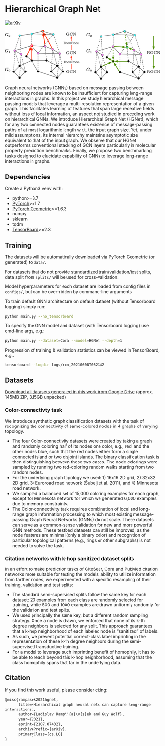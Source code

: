 # Hierarchical Graph Net

[![arXiv](https://img.shields.io/badge/arXiv-2107.07432-b31b1b.svg)](https://arxiv.org/abs/2107.07432)

![HGNet-viz](./HGNet-edgepool.png)

Graph neural networks (GNNs) based on message passing between neighboring nodes are known to be insufficient for capturing long-range interactions in graphs.
In this project we study hierarchical message passing models that leverage a multi-resolution representation of a given graph. This facilitates learning of features that span large receptive fields without loss of local information, an aspect not studied in preceding work on hierarchical GNNs. 
We introduce Hierarchical Graph Net (HGNet), which for any two connected nodes guarantees existence of message-passing paths of at most logarithmic length w.r.t. the input graph size. Yet, under mild assumptions, its internal hierarchy maintains asymptotic size equivalent to that of the input graph. We observe that our HGNet outperforms conventional stacking of GCN layers particularly in molecular property prediction benchmarks. Finally, we propose two benchmarking tasks designed to elucidate capability of GNNs to leverage long-range interactions in graphs.

## Dependencies

Create a Python3 venv with:
* python>=3.7
* [PyTorch](http://pytorch.org/)>=1.7
* [PyTorch Geometric](https://github.com/rusty1s/pytorch_geometric)>=1.6.3
* numpy
* sklearn
* tqdm
* [TensorBoard](https://www.tensorflow.org/tensorboard)>=2.3


## Training

The datasets will be automatically downloaded via PyTorch Geometric (or generated) to `data/`.

For datasets that do not provide standardized train/validation/test splits, data split from `splits/` will be used for cross-validation.

Model hyperparameters for each dataset are loaded from config files in `configs/`, but can be over-ridden by command-line arguments.

To train default GNN architecture on default dataset (without Tensorboard logging) simply run:
```bash
python main.py --no_tensorboard
```

To specify the GNN model and dataset (with Tensorboard logging) use cmd-line args, e.g.:
```bash
python main.py --dataset=Cora --model=HGNet --depth=1
```

Progression of training & validation statistics can be viewed in TensorBoard, e.g.:
```bash
tensorboard --logdir logs/run_20210608T052342
```


## Datasets
[Download all datasets generated in this work from Google Drive](https://drive.google.com/file/d/19BTfz3f9lpOa8CtTazubbd2MN6HhwY7q) (approx. 145MB ZIP, 3.15GB unpacked) 

### Color-connectivty task
We introduce synthetic graph classification datasets with the task of recognizing the connectivity of same-colored nodes in 4 graphs of varying topology.
* The four Color-connectivity datasets were created by taking a graph and randomly coloring half of its nodes one color, e.g., red, and the other nodes blue, such that the red nodes either form a single connected island or two disjoint islands.
  The binary classification task is then distinguishing between these two cases.
  The node colorings were sampled by running two red-coloring random walks starting from two random nodes.
* For the underlying graph topology we used: 1) 16x16 2D grid, 2) 32x32 2D grid, 3) Euroroad road network (Šubelj et al. 2011), and 4) Minnesota road network.
* We sampled a balanced set of 15,000 coloring examples for each graph, except for Minnesota network for which we generated 6,000 examples due to memory constraints.
* The Color-connectivity task requires combination of local and long-range graph information processing to which most existing message-passing Graph Neural Networks (GNNs) do not scale.
  These datasets can serve as a common-sense validation for new and more powerful GNN methods.
  These testbed datasets can still be improved, as the node features are minimal (only a binary color) and recognition of particular topological patterns (e.g., rings or other subgraphs) is not needed to solve the task.

### Citation networks with k-hop sanitized dataset splits
In an effort to make prediction tasks of CiteSeer, Cora
and PubMed citation networks more suitable for testing the
models’ ability to utilize information from farther nodes, we
experimented with a specific resampling of their training, validation and test splits:
* The standard semi-supervised splits follow the same key for each
  dataset: 20 examples from each class are randomly selected for training, while 500 and 1000
  examples are drawn uniformly randomly for the validation and test splits.
* We used principally the same key, but a different random sampling strategy.
  Once a node is drawn, we enforced that none of its k-th degree neighbors is selected for any split. 
  This approach guarantees that a k-hop neighborhood of each labeled node is “sanitized” of labels. 
* As such, we prevent potential correct-class label imprinting in the representation 
  of these k-th degree neighbors during the semi-supervised transductive training.
* For a model to leverage such imprinting benefit of homophily, it has to be able to reach beyond this 
  k-hop neighborhood, assuming that the class homophily spans that far in the underlying data.


## Citation

If you find this work useful, please consider citing:
```
@misc{rampasek2021hgnet,
      title={Hierarchical graph neural nets can capture long-range interactions}, 
      author={Ladislav Ramp\'{a}\v{s}ek and Guy Wolf},
      year={2021},
      eprint={2107.07432},
      archivePrefix={arXiv},
      primaryClass={cs.LG}
}
```